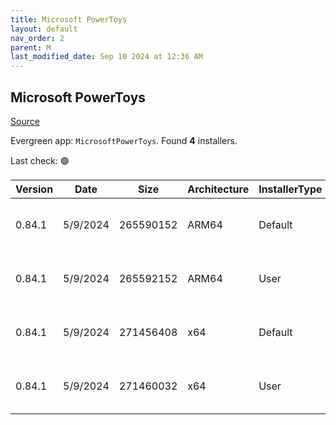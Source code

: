 ```yaml
---
title: Microsoft PowerToys
layout: default
nav_order: 2
parent: M
last_modified_date: Sep 10 2024 at 12:36 AM
---
```


## Microsoft PowerToys

[Source](https://github.com/microsoft/PowerToys/)

Evergreen app: `MicrosoftPowerToys`. Found **4** installers.

Last check: 🟢

| Version | Date     | Size      | Architecture | InstallerType | Type | URI                                                                                                                                                                                                          |
| ------- | -------- | --------- | ------------ | ------------- | ---- | ------------------------------------------------------------------------------------------------------------------------------------------------------------------------------------------------------------ |
| 0.84.1  | 5/9/2024 | 265590152 | ARM64        | Default       | exe  | [https://github.com/microsoft/PowerToys/releases/download/v0.84.1/PowerToysSetup-0.84.1-arm64.exe](https://github.com/microsoft/PowerToys/releases/download/v0.84.1/PowerToysSetup-0.84.1-arm64.exe)         |
| 0.84.1  | 5/9/2024 | 265592152 | ARM64        | User          | exe  | [https://github.com/microsoft/PowerToys/releases/download/v0.84.1/PowerToysUserSetup-0.84.1-arm64.exe](https://github.com/microsoft/PowerToys/releases/download/v0.84.1/PowerToysUserSetup-0.84.1-arm64.exe) |
| 0.84.1  | 5/9/2024 | 271456408 | x64          | Default       | exe  | [https://github.com/microsoft/PowerToys/releases/download/v0.84.1/PowerToysSetup-0.84.1-x64.exe](https://github.com/microsoft/PowerToys/releases/download/v0.84.1/PowerToysSetup-0.84.1-x64.exe)             |
| 0.84.1  | 5/9/2024 | 271460032 | x64          | User          | exe  | [https://github.com/microsoft/PowerToys/releases/download/v0.84.1/PowerToysUserSetup-0.84.1-x64.exe](https://github.com/microsoft/PowerToys/releases/download/v0.84.1/PowerToysUserSetup-0.84.1-x64.exe)     |
